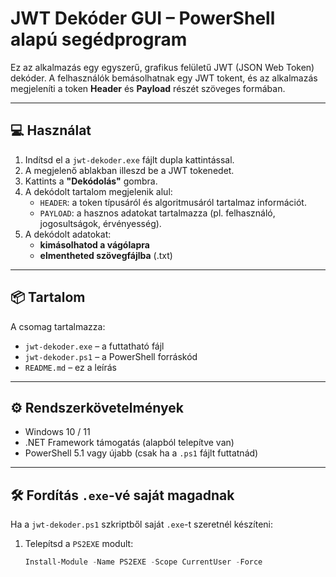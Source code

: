 # JWT Dekóder GUI – PowerShell alapú segédprogram

Ez az alkalmazás egy egyszerű, grafikus felületű JWT (JSON Web Token) dekóder. A felhasználók bemásolhatnak egy JWT tokent, és az alkalmazás megjeleníti a token **Header** és **Payload** részét szöveges formában.

---

## 💻 Használat

1. Indítsd el a `jwt-dekoder.exe` fájlt dupla kattintással.
2. A megjelenő ablakban illeszd be a JWT tokenedet.
3. Kattints a **"Dekódolás"** gombra.
4. A dekódolt tartalom megjelenik alul:
   - `HEADER`: a token típusáról és algoritmusáról tartalmaz információt.
   - `PAYLOAD`: a hasznos adatokat tartalmazza (pl. felhasználó, jogosultságok, érvényesség).
5. A dekódolt adatokat:
   - **kimásolhatod a vágólapra**
   - **elmentheted szövegfájlba** (.txt)

---

## 📦 Tartalom

A csomag tartalmazza:
- `jwt-dekoder.exe` – a futtatható fájl
- `jwt-dekoder.ps1` – a PowerShell forráskód
- `README.md` – ez a leírás

---

## ⚙️ Rendszerkövetelmények

- Windows 10 / 11
- .NET Framework támogatás (alapból telepítve van)
- PowerShell 5.1 vagy újabb (csak ha a `.ps1` fájlt futtatnád)

---

## 🛠️ Fordítás `.exe`-vé saját magadnak

Ha a `jwt-dekoder.ps1` szkriptből saját `.exe`-t szeretnél készíteni:

1. Telepítsd a `PS2EXE` modult:
   ```powershell
   Install-Module -Name PS2EXE -Scope CurrentUser -Force

